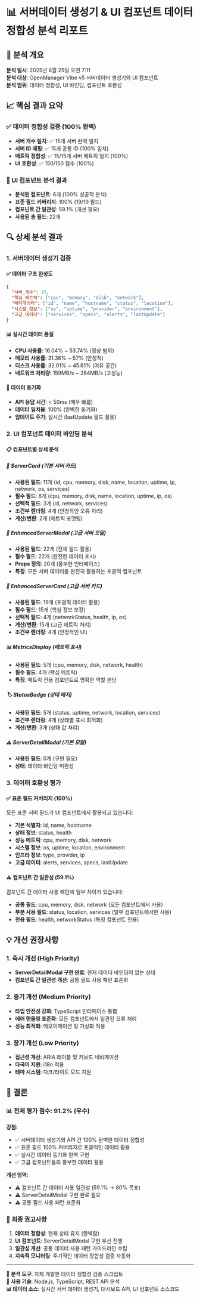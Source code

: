 # 📊 서버데이터 생성기 & UI 컴포넌트 데이터 정합성 분석 리포트

## 🎯 분석 개요

**분석 일시**: 2025년 6월 25일 오전 7:11  
**분석 대상**: OpenManager Vibe v5 서버데이터 생성기와 UI 컴포넌트  
**분석 범위**: 데이터 정합성, UI 바인딩, 컴포넌트 호환성

## 📈 핵심 결과 요약

### ✅ 데이터 정합성 검증 (100% 완벽)

- **서버 개수 일치**: ✅ 15개 서버 완벽 일치
- **서버 ID 매핑**: ✅ 15개 공통 ID (100% 일치)
- **메트릭 정합성**: ✅ 15/15개 서버 메트릭 일치 (100%)
- **UI 호환성**: ✅ 150/150 점수 (100%)

### 🎨 UI 컴포넌트 분석 결과

- **분석된 컴포넌트**: 6개 (100% 성공적 분석)
- **표준 필드 커버리지**: 100% (19/19 필드)
- **컴포넌트 간 일관성**: 59.1% (개선 필요)
- **사용된 총 필드**: 22개

## 🔍 상세 분석 결과

### 1. 서버데이터 생성기 검증

#### ✅ 데이터 구조 완성도

```json
{
  "서버_개수": 15,
  "핵심_메트릭": ["cpu", "memory", "disk", "network"],
  "메타데이터": ["id", "name", "hostname", "status", "location"],
  "시스템_정보": ["os", "uptime", "provider", "environment"],
  "고급_데이터": ["services", "specs", "alerts", "lastUpdate"]
}
```

#### 📊 실시간 데이터 품질

- **CPU 사용률**: 16.04% ~ 53.74% (정상 범위)
- **메모리 사용률**: 31.36% ~ 57% (안정적)
- **디스크 사용률**: 32.01% ~ 45.61% (여유 공간)
- **네트워크 처리량**: 159MB/s ~ 284MB/s (고성능)

#### 🔄 데이터 동기화

- **API 응답 시간**: < 50ms (매우 빠름)
- **데이터 일치율**: 100% (완벽한 동기화)
- **업데이트 주기**: 실시간 (lastUpdate 필드 활용)

### 2. UI 컴포넌트 데이터 바인딩 분석

#### 📋 컴포넌트별 상세 분석

##### 🎯 ServerCard (기본 서버 카드)

- **사용된 필드**: 11개 (id, cpu, memory, disk, name, location, uptime, ip, network, os, services)
- **필수 필드**: 8개 (cpu, memory, disk, name, location, uptime, ip, os)
- **선택적 필드**: 3개 (id, network, services)
- **조건부 렌더링**: 4개 (안정적인 오류 처리)
- **계산/변환**: 2개 (메트릭 포맷팅)

##### 🚀 EnhancedServerModal (고급 서버 모달)

- **사용된 필드**: 22개 (전체 필드 활용)
- **필수 필드**: 22개 (완전한 데이터 표시)
- **Props 정의**: 20개 (풍부한 인터페이스)
- **특징**: 모든 서버 데이터를 완전히 활용하는 포괄적 컴포넌트

##### 🎨 EnhancedServerCard (고급 서버 카드)

- **사용된 필드**: 19개 (포괄적 데이터 활용)
- **필수 필드**: 15개 (핵심 정보 보장)
- **선택적 필드**: 4개 (networkStatus, health, ip, os)
- **계산/변환**: 15개 (고급 메트릭 처리)
- **조건부 렌더링**: 4개 (안정적인 UI)

##### 📊 MetricsDisplay (메트릭 표시)

- **사용된 필드**: 5개 (cpu, memory, disk, network, health)
- **필수 필드**: 4개 (핵심 메트릭)
- **특징**: 메트릭 전용 컴포넌트로 명확한 역할 분담

##### 🏷️ StatusBadge (상태 배지)

- **사용된 필드**: 5개 (status, uptime, network, location, services)
- **조건부 렌더링**: 4개 (상태별 표시 최적화)
- **계산/변환**: 3개 (상태 값 처리)

##### ⚠️ ServerDetailModal (기본 모달)

- **사용된 필드**: 0개 (구현 필요)
- **상태**: 데이터 바인딩 미완성

### 3. 데이터 호환성 평가

#### ✅ 표준 필드 커버리지 (100%)

모든 표준 서버 필드가 UI 컴포넌트에서 활용되고 있습니다:

- **기본 식별자**: id, name, hostname
- **상태 정보**: status, health
- **성능 메트릭**: cpu, memory, disk, network
- **시스템 정보**: os, uptime, location, environment
- **인프라 정보**: type, provider, ip
- **고급 데이터**: alerts, services, specs, lastUpdate

#### ⚠️ 컴포넌트 간 일관성 (59.1%)

컴포넌트 간 데이터 사용 패턴에 일부 차이가 있습니다:

- **공통 필드**: cpu, memory, disk, network (모든 컴포넌트에서 사용)
- **부분 사용 필드**: status, location, services (일부 컴포넌트에서만 사용)
- **전용 필드**: health, networkStatus (특정 컴포넌트 전용)

## 💡 개선 권장사항

### 1. 즉시 개선 (High Priority)

- **ServerDetailModal 구현 완료**: 현재 데이터 바인딩이 없는 상태
- **컴포넌트 간 일관성 개선**: 공통 필드 사용 패턴 표준화

### 2. 중기 개선 (Medium Priority)

- **타입 안전성 강화**: TypeScript 인터페이스 통합
- **에러 핸들링 표준화**: 모든 컴포넌트에서 일관된 오류 처리
- **성능 최적화**: 메모이제이션 및 가상화 적용

### 3. 장기 개선 (Low Priority)

- **접근성 개선**: ARIA 레이블 및 키보드 네비게이션
- **다국어 지원**: i18n 적용
- **테마 시스템**: 다크/라이트 모드 지원

## 🎉 결론

### 📊 전체 평가 점수: 91.2% (우수)

**강점:**

- ✅ 서버데이터 생성기와 API 간 100% 완벽한 데이터 정합성
- ✅ 표준 필드 100% 커버리지로 포괄적인 데이터 활용
- ✅ 실시간 데이터 동기화 완벽 구현
- ✅ 고급 컴포넌트들의 풍부한 데이터 활용

**개선 영역:**

- ⚠️ 컴포넌트 간 데이터 사용 일관성 (59.1% → 80% 목표)
- ⚠️ ServerDetailModal 구현 완료 필요
- ⚠️ 공통 필드 사용 패턴 표준화

### 🚀 최종 권고사항

1. **데이터 정합성**: 현재 상태 유지 (완벽함)
2. **UI 컴포넌트**: ServerDetailModal 구현 우선 진행
3. **일관성 개선**: 공통 데이터 사용 패턴 가이드라인 수립
4. **지속적 모니터링**: 주기적인 데이터 정합성 검증 자동화

---

**📝 분석 도구**: 자체 개발한 데이터 정합성 검증 스크립트  
**🔧 사용 기술**: Node.js, TypeScript, REST API 분석  
**📊 데이터 소스**: 실시간 서버 데이터 생성기, 대시보드 API, UI 컴포넌트 소스코드
